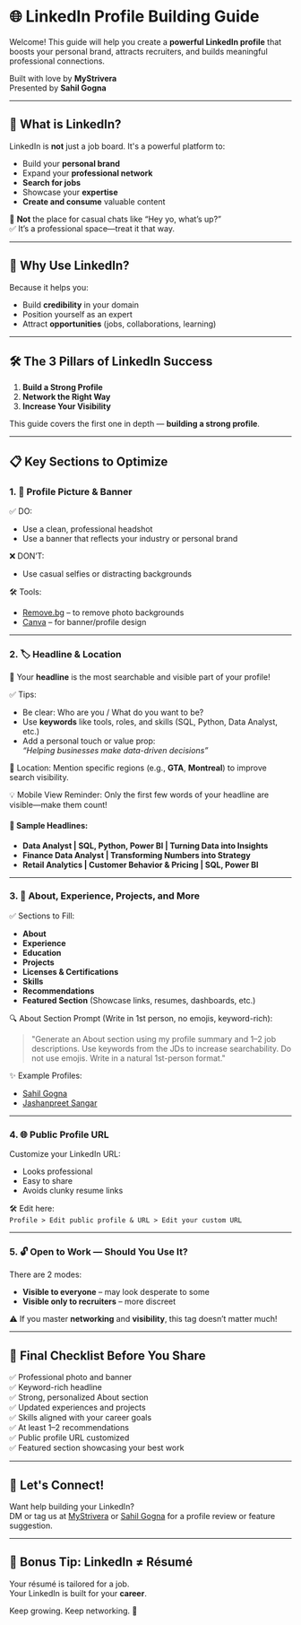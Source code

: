 # 🌐 LinkedIn Profile Building Guide

Welcome! This guide will help you create a **powerful LinkedIn profile** that boosts your personal brand, attracts recruiters, and builds meaningful professional connections.

Built with love by **MyStrivera**  
Presented by **Sahil Gogna**

---

## 📌 What is LinkedIn?

LinkedIn is **not** just a job board. It's a powerful platform to:
- Build your **personal brand**
- Expand your **professional network**
- **Search for jobs**
- Showcase your **expertise**
- **Create and consume** valuable content

🔕 **Not** the place for casual chats like “Hey yo, what’s up?”  
✅ It’s a professional space—treat it that way.

---

## 🎯 Why Use LinkedIn?

Because it helps you:
- Build **credibility** in your domain
- Position yourself as an expert
- Attract **opportunities** (jobs, collaborations, learning)

---

## 🛠️ The 3 Pillars of LinkedIn Success

1. **Build a Strong Profile**
2. **Network the Right Way**
3. **Increase Your Visibility**

This guide covers the first one in depth — **building a strong profile**.

---

## 📋 Key Sections to Optimize

### 1. 👤 Profile Picture & Banner

✅ DO:
- Use a clean, professional headshot
- Use a banner that reflects your industry or personal brand

❌ DON’T:
- Use casual selfies or distracting backgrounds

🛠 Tools:
- [Remove.bg](https://www.remove.bg) – to remove photo backgrounds
- [Canva](https://www.canva.com) – for banner/profile design

---

### 2. 🏷 Headline & Location

🧠 Your **headline** is the most searchable and visible part of your profile!

✅ Tips:
- Be clear: Who are you / What do you want to be?
- Use **keywords** like tools, roles, and skills (SQL, Python, Data Analyst, etc.)
- Add a personal touch or value prop:  
  _“Helping businesses make data-driven decisions”_

📍 Location: Mention specific regions (e.g., **GTA**, **Montreal**) to improve search visibility.

💡 Mobile View Reminder: Only the first few words of your headline are visible—make them count!

#### 📝 Sample Headlines:
- **Data Analyst | SQL, Python, Power BI | Turning Data into Insights**
- **Finance Data Analyst | Transforming Numbers into Strategy**
- **Retail Analytics | Customer Behavior & Pricing | SQL, Power BI**

---

### 3. 🧾 About, Experience, Projects, and More

✅ Sections to Fill:
- **About**
- **Experience**
- **Education**
- **Projects**
- **Licenses & Certifications**
- **Skills**
- **Recommendations**
- **Featured Section** (Showcase links, resumes, dashboards, etc.)

🔍 About Section Prompt (Write in 1st person, no emojis, keyword-rich):  
> "Generate an About section using my profile summary and 1–2 job descriptions. Use keywords from the JDs to increase searchability. Do not use emojis. Write in a natural 1st-person format."

✨ Example Profiles:
- [Sahil Gogna](https://www.linkedin.com/in/gognasahil/)
- [Jashanpreet Sangar](https://www.linkedin.com/in/jashanpreetsangar/)

---

### 4. 🌐 Public Profile URL

Customize your LinkedIn URL:
- Looks professional
- Easy to share
- Avoids clunky resume links

🛠 Edit here:  
`Profile > Edit public profile & URL > Edit your custom URL`

---

### 5. 🔓 Open to Work — Should You Use It?

There are 2 modes:
- **Visible to everyone** – may look desperate to some
- **Visible only to recruiters** – more discreet

⚠️ If you master **networking** and **visibility**, this tag doesn’t matter much!

---

## 💼 Final Checklist Before You Share

✅ Professional photo and banner  
✅ Keyword-rich headline  
✅ Strong, personalized About section  
✅ Updated experiences and projects  
✅ Skills aligned with your career goals  
✅ At least 1–2 recommendations  
✅ Public profile URL customized  
✅ Featured section showcasing your best work  

---

## 🙌 Let's Connect!

Want help building your LinkedIn?  
DM or tag us at [MyStrivera](https://www.instagram.com/mystrivera) or [Sahil Gogna](https://www.linkedin.com/in/gognasahil/) for a profile review or feature suggestion.

---

## 🧠 Bonus Tip: LinkedIn ≠ Résumé

Your résumé is tailored for a job.  
Your LinkedIn is built for your **career**.

Keep growing. Keep networking. 🚀

